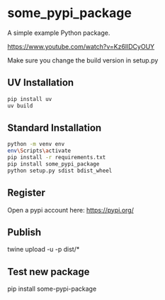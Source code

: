 # some_pypi_package

A simple example Python package.

https://www.youtube.com/watch?v=Kz6IlDCyOUY

Make sure you change the build version in setup.py

## UV Installation

```bash
pip install uv
uv build
```

## Standard Installation

```bash
python -m venv env
env\Scripts\activate
pip install -r requirements.txt
pip install some_pypi_package
python setup.py sdist bdist_wheel
```

## Register
Open a pypi account here: https://pypi.org/

## Publish
twine upload -u <username> -p <password> dist/*

## Test new package
pip install some-pypi-package
